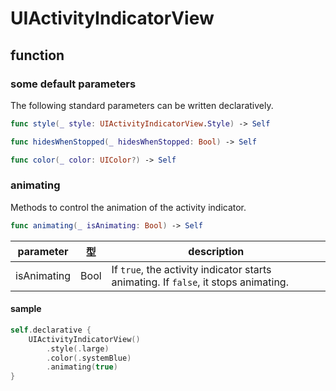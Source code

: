 # UIActivityIndicatorView

## function

### some default parameters

The following standard parameters can be written declaratively.

```swift
func style(_ style: UIActivityIndicatorView.Style) -> Self

func hidesWhenStopped(_ hidesWhenStopped: Bool) -> Self

func color(_ color: UIColor?) -> Self
```

### animating

Methods to control the animation of the activity indicator.

```swift
func animating(_ isAnimating: Bool) -> Self
```

|  parameter | 型 | description |
| ---- | ---- | ---- |
| isAnimating | Bool | If `true`, the activity indicator starts animating. If `false`, it stops animating. |


#### sample

```swift
self.declarative {
    UIActivityIndicatorView()
        .style(.large)
        .color(.systemBlue)
        .animating(true)
}
```
